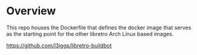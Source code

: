 # Overview
This repo houses the Dockerfile that defines the docker image that serves as the starting point for the other libretro Arch Linux based images. 

https://github.com/l3iggs/libretro-buildbot
